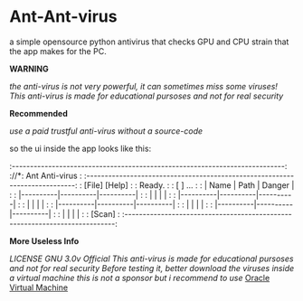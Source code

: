 # Ant-Ant-virus
a simple opensource python antivirus that checks GPU and CPU strain that the app makes for the PC.

**WARNING**

*the anti-virus is not very powerful, it can sometimes miss some viruses!*
*This anti-virus is made for educational pursoses and not for real security*

**Recommended**

*use a paid trustful anti-virus without a source-code*

so the ui inside the app looks like this:


:---------------------------------------------------------------------------:
://*: Ant Anti-virus                                                        :
:---------------------------------------------------------------------------:
: [File]  [Help]                                                            :
: Ready.                                                                    :
: [                                                            ] ...        :
: | Name     | Path     | Danger   |                                        :
: |----------|----------|----------|                                        :
: |          |          |          |                                        :
: |----------|----------|----------|                                        :
: |          |          |          |                                        :
: |----------|----------|----------|                                        :
: |          |          |          |                                        :
: |----------|----------|----------|                                        :
: |          |          |          |                                        :
:                                                             [Scan]        :
:---------------------------------------------------------------------------:


**More Useless Info**

*LICENSE GNU 3.0v Official*
*This anti-virus is made for educational pursoses and not for real security*
*Before testing it, better download the viruses inside a virtual machine*
*this is not a sponsor but i recommend to use* [Oracle Virtual Machine](https://www.oracle.com/de/virtualization/technologies/vm/downloads/virtualbox-downloads.html)
